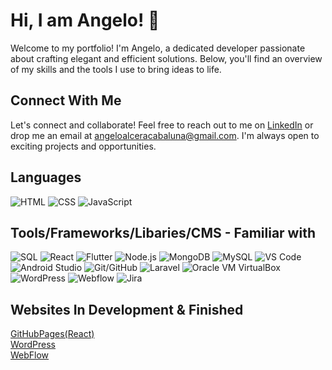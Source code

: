 # Hi, I am Angelo! 👋

Welcome to my portfolio! I'm Angelo, a dedicated developer passionate about crafting elegant and efficient solutions. Below, you'll find an overview of my skills and the tools I use to bring ideas to life.

## Connect With Me

Let's connect and collaborate! Feel free to reach out to me on [LinkedIn](https://www.linkedin.com/in/angelo-cabaluna-55a407240) or drop me an email at [angeloalceracabaluna@gmail.com](mailto:angeloalceracabaluna@gmail.com). I'm always open to exciting projects and opportunities.

## Languages

![HTML](https://img.icons8.com/color/48/000000/html-5.png)
![CSS](https://img.icons8.com/color/48/000000/css3.png)
![JavaScript](https://img.icons8.com/color/48/000000/javascript.png)
  
## Tools/Frameworks/Libaries/CMS - Familiar with

![SQL](https://img.icons8.com/color/48/000000/sql.png)
![React](https://img.icons8.com/color/48/000000/react-native.png)
![Flutter](https://img.icons8.com/color/48/000000/flutter.png)
![Node.js](https://img.icons8.com/color/48/000000/nodejs.png)
![MongoDB](https://img.icons8.com/color/48/000000/mongodb.png)
![MySQL](https://img.icons8.com/color/48/000000/mysql.png)
![VS Code](https://img.icons8.com/color/48/000000/visual-studio-code-2019.png)
![Android Studio](https://img.icons8.com/color/48/000000/android-os.png)
![Git/GitHub](https://img.icons8.com/color/48/000000/git.png)
![Laravel](https://img.icons8.com/ios-filled/50/000000/laravel.png)
![Oracle VM VirtualBox](https://img.icons8.com/color/48/000000/virtualbox.png)
![WordPress](https://img.icons8.com/color/48/000000/wordpress.png)
![Webflow](https://img.icons8.com/color/48/000000/webflow.png)
![Jira](https://img.icons8.com/color/48/000000/jira.png)

## Websites In Development & Finished

[GitHubPages(React)](https://jgello.github.io/React-Pages/) <br>
[WordPress](https://stnicolasinn.com/) <br>
[WebFlow](https://portfolio-11f741.webflow.io/) <br> 
